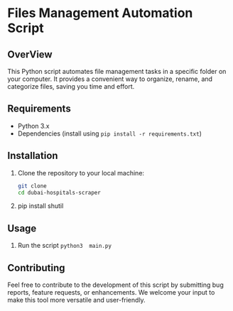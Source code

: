 # Files Management Automation Script

## OverView
This Python script automates file management tasks in a specific folder on your computer. It provides a convenient way to organize, rename, and categorize files, saving you time and effort.


## Requirements
- Python 3.x
- Dependencies (install using `pip install -r requirements.txt`)

## Installation
1. Clone the repository to your local machine:
   ```bash
   git clone 
   cd dubai-hospitals-scraper

2. pip install shutil 



## Usage 
1. Run the script 
    `python3  main.py`


## Contributing

Feel free to contribute to the development of this script by submitting bug reports, feature requests, or enhancements. We welcome your input to make this tool more versatile and user-friendly.



